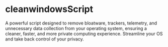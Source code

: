 # cleanwindowsScript
A powerful script designed to remove bloatware, trackers, telemetry, and unnecessary data collection from your operating system, ensuring a cleaner, faster, and more private computing experience. Streamline your OS and take back control of your privacy.
